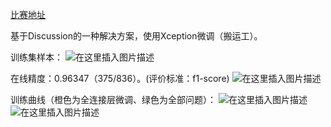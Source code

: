 [比赛地址](https://www.kaggle.com/c/plant-seedlings-classification)

基于Discussion的一种解决方案，使用Xception微调（搬运工）。

训练集样本：
![在这里插入图片描述](https://img-blog.csdn.net/20180927104035745?watermark/2/text/aHR0cHM6Ly9ibG9nLmNzZG4ubmV0L25pbWExOTk0/font/5a6L5L2T/fontsize/400/fill/I0JBQkFCMA==/dissolve/70)

在线精度：0.96347（375/836）。(评价标准：f1-score)
![在这里插入图片描述](https://img-blog.csdn.net/20180927104405397?watermark/2/text/aHR0cHM6Ly9ibG9nLmNzZG4ubmV0L25pbWExOTk0/font/5a6L5L2T/fontsize/400/fill/I0JBQkFCMA==/dissolve/70)

训练曲线（橙色为全连接层微调、绿色为全部问题）：
![在这里插入图片描述](https://img-blog.csdn.net/20180927105046597?watermark/2/text/aHR0cHM6Ly9ibG9nLmNzZG4ubmV0L25pbWExOTk0/font/5a6L5L2T/fontsize/400/fill/I0JBQkFCMA==/dissolve/70)
![在这里插入图片描述](https://img-blog.csdn.net/2018092710513794?watermark/2/text/aHR0cHM6Ly9ibG9nLmNzZG4ubmV0L25pbWExOTk0/font/5a6L5L2T/fontsize/400/fill/I0JBQkFCMA==/dissolve/70)

